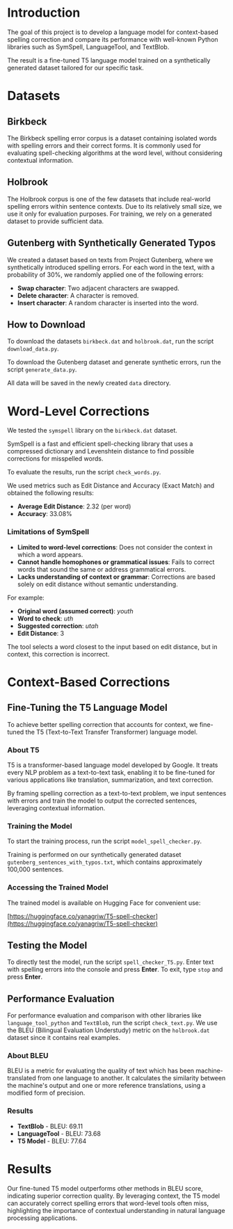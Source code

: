 # Introduction

The goal of this project is to develop a language model for context-based spelling correction and compare its performance with well-known Python libraries such as SymSpell, LanguageTool, and TextBlob.

The result is a fine-tuned T5 language model trained on a synthetically generated dataset tailored for our specific task.

# Datasets

## Birkbeck

The Birkbeck spelling error corpus is a dataset containing isolated words with spelling errors and their correct forms. It is commonly used for evaluating spell-checking algorithms at the word level, without considering contextual information.

## Holbrook

The Holbrook corpus is one of the few datasets that include real-world spelling errors within sentence contexts. Due to its relatively small size, we use it only for evaluation purposes. For training, we rely on a generated dataset to provide sufficient data.

## Gutenberg with Synthetically Generated Typos

We created a dataset based on texts from Project Gutenberg, where we synthetically introduced spelling errors. For each word in the text, with a probability of 30%, we randomly applied one of the following errors:

- **Swap character**: Two adjacent characters are swapped.
- **Delete character**: A character is removed.
- **Insert character**: A random character is inserted into the word.

## How to Download

To download the datasets `birkbeck.dat` and `holbrook.dat`, run the script `download_data.py`.

To download the Gutenberg dataset and generate synthetic errors, run the script `generate_data.py`.

All data will be saved in the newly created `data` directory.

# Word-Level Corrections

We tested the `symspell` library on the `birkbeck.dat` dataset.

SymSpell is a fast and efficient spell-checking library that uses a compressed dictionary and Levenshtein distance to find possible corrections for misspelled words.

To evaluate the results, run the script `check_words.py`.

We used metrics such as Edit Distance and Accuracy (Exact Match) and obtained the following results:

- **Average Edit Distance**: 2.32 (per word)
- **Accuracy**: 33.08%

### Limitations of SymSpell

- **Limited to word-level corrections**: Does not consider the context in which a word appears.
- **Cannot handle homophones or grammatical issues**: Fails to correct words that sound the same or address grammatical errors.
- **Lacks understanding of context or grammar**: Corrections are based solely on edit distance without semantic understanding.

For example:

- **Original word (assumed correct)**: *youth*
- **Word to check**: *uth*
- **Suggested correction**: *utah*
- **Edit Distance**: 3

The tool selects a word closest to the input based on edit distance, but in context, this correction is incorrect.

# Context-Based Corrections

## Fine-Tuning the T5 Language Model

To achieve better spelling correction that accounts for context, we fine-tuned the T5 (Text-to-Text Transfer Transformer) language model.

### About T5

T5 is a transformer-based language model developed by Google. It treats every NLP problem as a text-to-text task, enabling it to be fine-tuned for various applications like translation, summarization, and text correction.

By framing spelling correction as a text-to-text problem, we input sentences with errors and train the model to output the corrected sentences, leveraging contextual information.

### Training the Model

To start the training process, run the script `model_spell_checker.py`.

Training is performed on our synthetically generated dataset `gutenberg_sentences_with_typos.txt`, which contains approximately 100,000 sentences.

### Accessing the Trained Model

The trained model is available on Hugging Face for convenient use:

[https://huggingface.co/yanagriw/T5-spell-checker](https://huggingface.co/yanagriw/T5-spell-checker)

## Testing the Model

To directly test the model, run the script `spell_checker_T5.py`. Enter text with spelling errors into the console and press **Enter**. To exit, type `stop` and press **Enter**.

## Performance Evaluation

For performance evaluation and comparison with other libraries like `language_tool_python` and `TextBlob`, run the script `check_text.py`. We use the BLEU (Bilingual Evaluation Understudy) metric on the `holbrook.dat` dataset since it contains real examples.

### About BLEU

BLEU is a metric for evaluating the quality of text which has been machine-translated from one language to another. It calculates the similarity between the machine's output and one or more reference translations, using a modified form of precision.

### Results

- **TextBlob** - BLEU: 69.11
- **LanguageTool** - BLEU: 73.68
- **T5 Model** - BLEU: 77.64

# Results

Our fine-tuned T5 model outperforms other methods in BLEU score, indicating superior correction quality. By leveraging context, the T5 model can accurately correct spelling errors that word-level tools often miss, highlighting the importance of contextual understanding in natural language processing applications.
